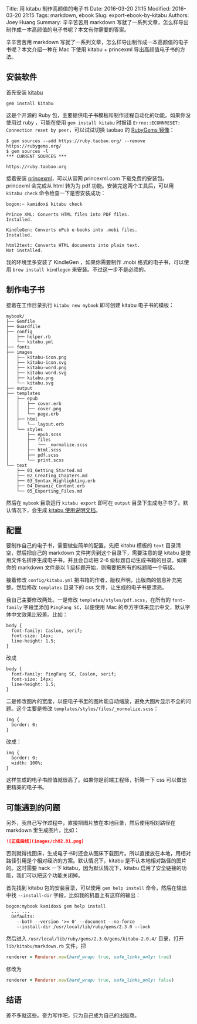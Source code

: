 Title: 用 kitabu 制作高颜值的电子书
Date: 2016-03-20 21:15
Modified: 2016-03-20 21:15
Tags: markdown, ebook
Slug: export-ebook-by-kitabu
Authors: Joey Huang
Summary: 辛辛苦苦用 markdown 写就了一系列文章，怎么样导出制作成一本高颜值的电子书呢？本文有你需要的答案。

辛辛苦苦用 markdown 写就了一系列文章，怎么样导出制作成一本高颜值的电子书呢？本文介绍一种在 Mac 下使用 kitabu + princexml 导出高颜值电子书的方法。

## 安装软件

首先安装 [kitabu](https://github.com/fnando/kitabu)

```shell
gem install kitabu
```

这是个开源的 Ruby 包，主要提供电子书模板和制作过程自动化的功能。如果你没使用过 ruby ，可能在使用 `gem install kitabu` 时报错 `Errno::ECONNRESET: Connection reset by peer`，可以试试切换 taobao 的 [RubyGems 镜像](https://ruby.taobao.org)：

```
$ gem sources --add https://ruby.taobao.org/ --remove https://rubygems.org/
$ gem sources -l
*** CURRENT SOURCES ***

https://ruby.taobao.org
```

接着安装 [princexml](http://princexml.com)，可以从官网 princexml.com 下载免费的安装包。princexml 会完成从 html 转为为 pdf 功能。安装完这两个工具后，可以用 `kitabu check` 命令检查一下是否安装成功：

```shell
bogon:~ kamidox$ kitabu check

Prince XML: Converts HTML files into PDF files.
Installed.

KindleGen: Converts ePub e-books into .mobi files.
Installed.

html2text: Converts HTML documents into plain text.
Not installed.
```

我的环境里多安装了 KindleGen ，如果你需要制作 .mobi 格式的电子书，可以使用 `brew install kindlegen` 来安装。不过这一步不是必须的。

## 制作电子书

接着在工作目录执行 `kitabu new mybook` 即可创建 kitabu 电子书的模板：

```
mybook/
├── Gemfile
├── Guardfile
├── config
│   ├── helper.rb
│   └── kitabu.yml
├── fonts
├── images
│   ├── kitabu-icon.png
│   ├── kitabu-icon.svg
│   ├── kitabu-word.png
│   ├── kitabu-word.svg
│   ├── kitabu.png
│   └── kitabu.svg
├── output
├── templates
│   ├── epub
│   │   ├── cover.erb
│   │   ├── cover.png
│   │   └── page.erb
│   ├── html
│   │   └── layout.erb
│   └── styles
│       ├── epub.scss
│       ├── files
│       │   └── _normalize.scss
│       ├── html.scss
│       ├── pdf.scss
│       └── print.scss
└── text
    ├── 01_Getting_Started.md
    ├── 02_Creating_Chapters.md
    ├── 03_Syntax_Highlighting.erb
    ├── 04_Dynamic_Content.erb
    └── 05_Exporting_Files.md
```

然后在 `mybook` 目录运行 `kitabu export` 即可在 `output` 目录下生成电子书了。默认情况下，会生成 [kitabu 使用说明文档](https://github.com/fnando/kitabu/raw/master/attachments/kitabu.pdf)。

## 配置

要制作自己的电子书，需要做些简单的配置。先把 kitabu 模板的 `text` 目录清空，然后把自己的 markdown 文件拷贝到这个目录下，需要注意的是 kitabu 是使用文件名排序生成电子书，并且会自动把 2-6 级标题自动生成书籍的目录。如果你的 markdown 文件是以 1 级标题开始，则需要把所有的标题降一个等级。

接着修改 `config/kitabu.yml` 把书箱的作者，版权声明，出版商的信息补充完整。然后修改 `templates` 目录下的 css 文件，让生成的电子书更漂亮。

我自己主要修改两处。一是修改 `templates/styles/pdf.scss`，在所有的 `font-family` 字段里添加 `PingFang SC`，以便使用 Mac 的苹方字体来显示中文，默认字体中文效果比较差。比如：

```
body {
  font-family: Caslon, serif;
  font-size: 14px;
  line-height: 1.5;
}
```

改成

```
body {
  font-family: PingFang SC, Caslon, serif;
  font-size: 14px;
  line-height: 1.5;
}
```

二是修改图片的宽度，以便电子书里的图片能自动缩放，避免大图片显示不全的问题。这个主要是修改 `templates/styles/files/_normalize.scss`：

```
img {
  border: 0;
}
```

改成：

```
img {
  border: 0;
  width: 100%;
}
```

这样生成的电子书颜值就很高了。如果你是前端工程师，折腾一下 css 可以做出更精美的电子书。

## 可能遇到的问题

另外，我自己写作过程中，直接把图片放在本地目录，然后使用相对路径在 markdown 里生成图片，比如：

```markdown
![正弦曲线](images/ch02.01.png)
```

否则就得找图床，生成电子书时还会从图床下载图片。所以直接放在本地，用相对路径引用是个相对经济的方案。默认情况下，kitabu 是不认本地相对路径的图片的。这时需要 hack 一下 kitabu，因为默认情况下，kitabu 启用了安全链接的功能，我们可以把这个功能关闭掉。

首先找到 kitabu 包的安装目录，可以使用 `gem help install` 命令，然后在输出中找 `--install-dir` 字段，比如我的机器上有这样的输出：

```
bogon:mybook kamidox$ gem help install
  ... ...
  Defaults:
    --both --version '>= 0' --document --no-force
    --install-dir /usr/local/lib/ruby/gems/2.3.0 --lock
```

然后进入 `/usr/local/lib/ruby/gems/2.3.0/gems/kitabu-2.0.4/` 目录，打开 `lib/kitabu/markdown.rb` 文件，把

```ruby
renderer = Renderer.new(hard_wrap: true, safe_links_only: true)
```

修改为

```ruby
renderer = Renderer.new(hard_wrap: true, safe_links_only: false)
```

## 结语

差不多就这些。奋力写作吧，只为自己成为自己的出版商。
